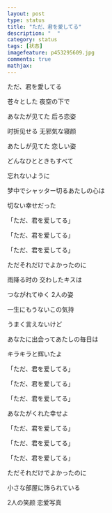 ```yaml
---
layout: post
type: status
title: "ただ、君を愛してる"
description: "  "
category: status
tags: [状态]
imagefeature: p453295609.jpg
comments: true
mathjax: 
---
```


ただ、君を愛してる


苍々とした 夜空の下で

あなたが见てた 后ろ恋姿

时折见せる 无邪気な寝颜

あたしが见てた 恋しい姿

どんなひとときもすべて

忘れないように

梦中でシャッター切るあたしの心は

切ない幸せだった

「ただ、君を爱してる」

「ただ、君を爱してる」

「ただ、君を爱してる」

ただそれだけでよかったのに

雨降る时の 交わしたキスは

つながれてゆく 2人の姿

一生にもうないこの気持

うまく言えないけど

あなたに出会ってあたしの毎日は

キラキラと辉いたよ

「ただ、君を爱してる」

「ただ、君を爱してる」

「ただ、君を爱してる」

あなたがくれた幸せよ

「ただ、君を爱してる」

「ただ、君を爱してる」

「ただ、君を爱してる」

ただそれだけでよかったのに

小さな部屋に饰られている

2人の笑颜 恋爱写真